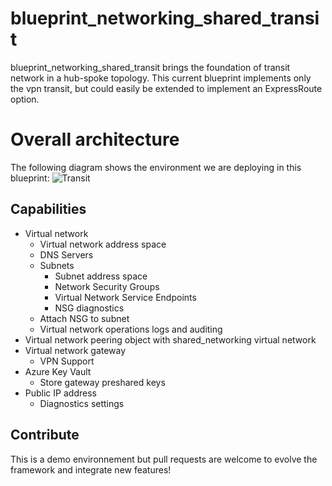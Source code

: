 # blueprint_networking_shared_transit
blueprint_networking_shared_transit brings the foundation of transit network in a hub-spoke topology. This current blueprint implements only the vpn transit, but could easily be extended to implement an ExpressRoute option.

# Overall architecture

The following diagram shows the environment we are deploying in this blueprint:
![Transit](../../_pictures/hub_spoke/hubspoke_nets_transit.png)

## Capabilities

 - Virtual network
    - Virtual network address space
    - DNS Servers
    - Subnets
        - Subnet address space
        - Network Security Groups
        - Virtual Network Service Endpoints
        - NSG diagnostics
    - Attach NSG to subnet
    - Virtual network operations logs and auditing
 - Virtual network peering object with shared_networking virtual network
 - Virtual network gateway
    - VPN Support
 - Azure Key Vault
    - Store gateway preshared keys
 - Public IP address
    - Diagnostics settings

## Contribute
This is a demo environnement but pull requests are welcome to evolve the framework and integrate new features!